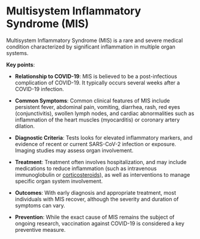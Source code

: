 [//]: # (
source: gpt-3 + jph editing
abbr: MIS
tags: diagnoses
)

# Multisystem Inflammatory Syndrome (MIS)

Multisystem Inflammatory Syndrome (MIS) is a rare and severe medical condition characterized by significant inflammation in multiple organ systems.

**Key points**:

* **Relationship to COVID-19**: MIS is believed to be a post-infectious complication of COVID-19. It typically occurs several weeks after a COVID-19 infection.

* **Common Symptoms**: Common clinical features of MIS include persistent fever, abdominal pain, vomiting, diarrhea, rash, red eyes (conjunctivitis), swollen lymph nodes, and cardiac abnormalities such as inflammation of the heart muscles (myocarditis) or coronary artery dilation.

* **Diagnostic Criteria**: Tests looks for elevated inflammatory markers, and evidence of recent or current SARS-CoV-2 infection or exposure. Imaging studies may assess organ involvement.

* **Treatment**: Treatment often involves hospitalization, and may include medications to reduce inflammation (such as intravenous immunoglobulin or [corticosteroids](../corticosteroids/)), as well as interventions to manage specific organ system involvement.

* **Outcomes**: With early diagnosis and appropriate treatment, most individuals with MIS recover, although the severity and duration of symptoms can vary.

* **Prevention**: While the exact cause of MIS remains the subject of ongoing research, vaccination against COVID-19 is considered a key preventive measure.